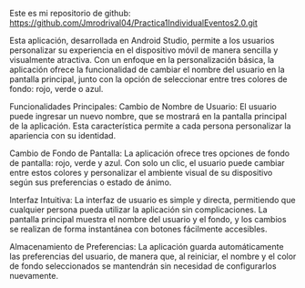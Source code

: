 Este es mi repositorio de github: https://github.com/Jmrodrival04/Practica1IndividualEventos2.0.git

Esta aplicación, desarrollada en Android Studio, permite a los usuarios personalizar su experiencia en el dispositivo móvil de manera sencilla y visualmente atractiva. Con un enfoque en la personalización básica, la aplicación ofrece la funcionalidad de cambiar el nombre del usuario en la pantalla principal, junto con la opción de seleccionar entre tres colores de fondo: rojo, verde o azul.

Funcionalidades Principales:
Cambio de Nombre de Usuario: El usuario puede ingresar un nuevo nombre, que se mostrará en la pantalla principal de la aplicación. Esta característica permite a cada persona personalizar la apariencia con su identidad.

Cambio de Fondo de Pantalla: La aplicación ofrece tres opciones de fondo de pantalla: rojo, verde y azul. Con solo un clic, el usuario puede cambiar entre estos colores y personalizar el ambiente visual de su dispositivo según sus preferencias o estado de ánimo.

Interfaz Intuitiva: La interfaz de usuario es simple y directa, permitiendo que cualquier persona pueda utilizar la aplicación sin complicaciones. La pantalla principal muestra el nombre del usuario y el fondo, y los cambios se realizan de forma instantánea con botones fácilmente accesibles.

Almacenamiento de Preferencias: La aplicación guarda automáticamente las preferencias del usuario, de manera que, al reiniciar, el nombre y el color de fondo seleccionados se mantendrán sin necesidad de configurarlos nuevamente.
